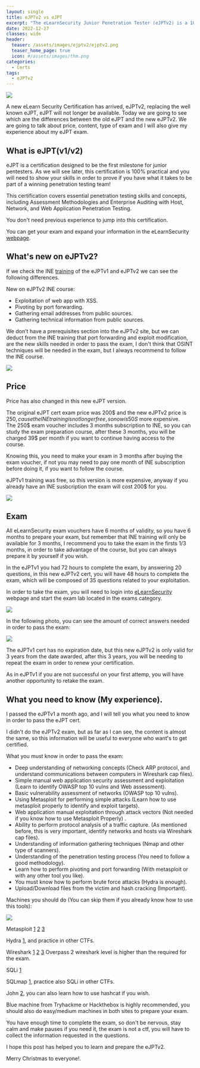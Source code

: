 ```yaml
---
layout: single
title: eJPTv2 vs eJPT
excerpt: "The eLearnSecurity Junior Penetration Tester (eJPTv2) is a 100% practical certification on penetration testing and information security essentials. By passing the exam, a cyber security professional proves to employers they are ready for a rewarding new career."
date: 2022-12-27
classes: wide
header:
  teaser: /assets/images/ejptv2/ejptv2.png
  teaser_home_page: true
  icon: #/assets/images/thm.png
categories:
  - Certs
tags:
  - eJPTv2
---
```


![](/assets/images/ejptv2/banner.png)

A new eLearn Security Certification has arrived, eJPTv2, replacing the well known eJPT, eJPT will not longer be available. Today we are going to see which are the differences between the old eJPT and the new eJPTv2. We are going to talk about price, content, type of exam and I will also give my experience about my eJPT exam.

## What is eJPT(v1/v2)

eJPT is a certification designed to be the first milestone for junior pentesters. As we will see later, this certification is 100% practical and you will need to show your skills in order to prove if you have what it takes to be part of a winning penetration testing team!

This certification covers essential penetration testing skills and concepts, including Assessment Methodologies and Enterprise Auditing with Host, Network, and Web Application Penetration Testing.

You don't need previous experience to jump into this certification.

You can get your exam and expand your information in the eLearnSecurity [webpage](https://ine.com/learning/certifications/internal/elearnsecurity-junior-penetration-tester-v2).

## What's new on eJPTv2?

If we check the INE [training](https://ine.com/learning/certifications/internal/elearnsecurity-junior-penetration-tester-v2) of the eJPTv1 and eJPTv2 we can see the following differences.

New on eJPTv2 INE course: 

* Exploitation of web app with XSS. 
* Pivoting by port forwarding.
* Gathering email addresses from public sources.
* Gathering technical information from public sources.

We don't have a prerequisites section into the eJPTv2 site, but we can deduct from the INE training that port forwarding and exploit modification, are the new skills needed in order to pass the exam, I don't think that OSINT techniques will be needed in the exam, but I always recommend to follow the INE course. 

![](/assets/images/ejptv2/requisites.PNG)

## Price

Price has also changed in this new eJPT version. 

The original eJPT cert exam price was 200$ and the new eJPTv2 price is 250$, cause the INE training is not longer free, so now is 50S$ more expensive.\
The 250$ exam voucher includes 3 months subscription to INE, so you can study the exam preparation course, after these 3 months, you will be charged 39$ per month if you want to continue having access to the course. 

Knowing this, you need to make your exam in 3 months after buying the exam voucher, if not you may need to pay one month of INE subscription before doing it, if you want to follow the course. 

eJPTv1 training was free, so this version is more expensive, anyway if you already have an INE susbcription the exam will cost 200$ for you.

![](/assets/images/ejptv2/INEtraining.PNG)

## Exam

All eLearnSecurity exam vouchers have 6 months of validity, so you have 6 months to prepare your exam, but remember that INE training will only be available for 3 months, I recommend you to take the exam in the firsts 1/3 months, in order to take advantage of the course, but you can always prepare it by yourself if you wish.

In the eJPTv1 you had 72 hours to complete the exam, by answering 20 questions, in this new eJPTv2 cert, you will have 48 hours to complete the exam, which will be composed of 35 questions related to your exploitation.

In order to take the exam, you will need to login into [eLearnSecurity](https://elearnsecurity.com/product/ejpt-certification/) webpage and start the exam lab located in the exams category.

![](/assets/images/ejptv2/exam.PNG)

In the following photo, you can see the amount of correct answers needed in order to pass the exam:

![](/assets/images/ejptv2/correct.PNG)

The eJPTv1 cert has no expiration date, but this new eJPTv2 is only valid for 3 years from the date awarded, after this 3 years, you will be needing to repeat the exam in order to renew your certification.

As in eJPTv1 if you are not successful on your first attemp, you will have another opportunity to retake the exam.

## What you need to know (My experience).

I passed the eJPTv1 a month ago, and I will tell you what you need to know in order to pass the eJPT cert.

I didn't do the eJPTv2 exam, but as far as I can see, the content is almost the same, so this information will be useful to everyone who want's to get certified.

What you must know in order to pass the exam:

* Deep understanding of networking concepts (Check ARP protocol, and understand communications between computers in Wireshark cap files).
* Simple manual web application security assessment and exploitation (Learn to identify OWASP top 10 vulns and Web assessment).
* Basic vulnerability assessment of networks (OWASP top 10 vulns).
* Using Metasploit for performing simple attacks (Learn how to use metasploit properly to identify and exploit targets).
* Web application manual exploitation through attack vectors (Not needed if you know how to use Metasploit Properly) .
* Ability to perform protocol analysis of a traffic capture. (As mentioned before, this is very important, identify networks and hosts via Wireshark cap files). 
* Understanding of information gathering techniques (Nmap and other type of scanners).
* Understanding of the penetration testing process (You need to follow a good methodology).
* Learn how to perform pivoting and port forwarding (With metasploit or with any other tool you like).
* You must know how to perform brute force attacks (Hydra is enough).
* Upload/Download files from the victim and hash cracking (Important).

Machines you should do (You can skip them if you already know how to use this tools):

![](/assets/images/ejptv2/thm.jpg)

Metasploit [1](https://tryhackme.com/room/metasploitintro) [2](https://tryhackme.com/room/meterpreter) [3](https://tryhackme.com/room/metasploitexploitation)

Hydra [1](https://tryhackme.com/room/hydra), and practice in other CTFs.

Wireshark [1](https://tryhackme.com/room/wiresharkthebasics) [2](https://tryhackme.com/room/h4cked) [3](https://tryhackme.com/room/overpass2hacked) Overpass 2 wireshark level is higher than the required for the exam.

SQLi [1](https://tryhackme.com/room/sqlinjectionlm)

SQLmap [1](https://tryhackme.com/room/sqlmap), practice also SQLi in other CTFs.

John [2](https://tryhackme.com/room/johntheripper0), you can also learn how to use hashcat if you wish.

Blue machine from Tryhackme or Hackthebox is highly recommended, you should also do easy/medium machines in both sites to prepare your exam.

You have enough time to complete the exam, so don't be nervous, stay calm and make pauses if you need it, the exam is not a ctf, you will have to collect the information requested in the questions.

I hope this post has helped you to learn and prepare  the eJPTv2.

Merry Christmas to everyone!. 


